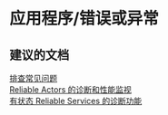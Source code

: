 <properties
    pageTitle="application/errors or exceptions"
    description="应用程序/错误或异常"
    service="microsoft.servicefabric"
    resource="clusters"
    authors="aashu"
    displayOrder=""
    selfHelpType="generic"
    supportTopicIds="32449688"
    resourceTags=""
    productPesIds="15842"
    cloudEnvironments="public"
/>


# 应用程序/错误或异常

## **建议的文档**
[排查常见问题](https://azure.microsoft.com/documentation/articles/service-fabric-diagnostics-troubleshoot-common-scenarios/)<br>
[Reliable Actors 的诊断和性能监视](https://azure.microsoft.com/documentation/articles/service-fabric-reliable-actors-diagnostics/)<br>
[有状态 Reliable Services 的诊断功能](https://azure.microsoft.com/documentation/articles/service-fabric-reliable-services-diagnostics/)



<!--HONumber=Jul16_HO4-->


